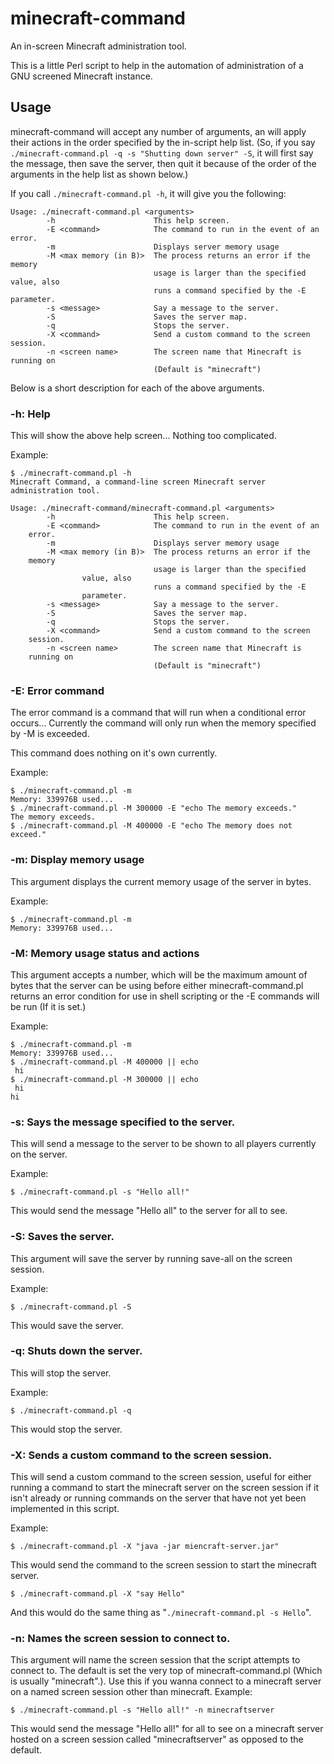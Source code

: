 minecraft-command
=================

An in-screen Minecraft administration tool.


This is a little Perl script to help in the automation of
administration of a GNU screened Minecraft instance.


Usage
-----

minecraft-command will accept any number of arguments, an will apply
their actions in the order specified by the in-script help list. (So,
if you say `./minecraft-command.pl -q -s "Shutting down server" -S`,
it will first say the message, then save the server, then quit it
because of the order of the arguments in the help list as shown below.)

If you call `./minecraft-command.pl -h`, it will give you the
following:


```
Usage: ./minecraft-command.pl <arguments>
        -h                      This help screen.
        -E <command>            The command to run in the event of an error.
        -m                      Displays server memory usage
        -M <max memory (in B)>  The process returns an error if the memory
                                usage is larger than the specified value, also
                                runs a command specified by the -E parameter.
        -s <message>            Say a message to the server.
        -S                      Saves the server map.
        -q                      Stops the server.
        -X <command>            Send a custom command to the screen session.
        -n <screen name>        The screen name that Minecraft is running on
                                (Default is "minecraft")
```

Below is a short description for each of the above arguments.

### -h: Help
This will show the above help screen... Nothing too complicated.

Example:
```
$ ./minecraft-command.pl -h
Minecraft Command, a command-line screen Minecraft server
administration tool.

Usage: ./minecraft-command/minecraft-command.pl <arguments>
        -h                      This help screen.
        -E <command>            The command to run in the event of an
	error.
        -m                      Displays server memory usage
        -M <max memory (in B)>  The process returns an error if the
	memory
                                usage is larger than the specified
				value, also
                                runs a command specified by the -E
				parameter.
        -s <message>            Say a message to the server.
        -S                      Saves the server map.
        -q                      Stops the server.
        -X <command>            Send a custom command to the screen
	session.
        -n <screen name>        The screen name that Minecraft is
	running on
                                (Default is "minecraft")
```

### -E: Error command
The error command is a command that will run when a conditional error
occurs... Currently the command will only run when the memory
specified by -M is exceeded.

This command does nothing on it's own currently.

Example:
```
$ ./minecraft-command.pl -m
Memory: 339976B used...
$ ./minecraft-command.pl -M 300000 -E "echo The memory exceeds."
The memory exceeds.
$ ./minecraft-command.pl -M 400000 -E "echo The memory does not exceed."
```

### -m: Display memory usage
This argument displays the current memory usage of the server in bytes.

Example:
```
$ ./minecraft-command.pl -m
Memory: 339976B used...
```

### -M: Memory usage status and actions
This argument accepts a number, which will be the maximum amount of
bytes that the server can be using before either minecraft-command.pl
returns an error condition for use in shell scripting or the -E
commands will be run (If it is set.)

Example:
```
$ ./minecraft-command.pl -m
Memory: 339976B used...
$ ./minecraft-command.pl -M 400000 || echo
 hi
$ ./minecraft-command.pl -M 300000 || echo
 hi
hi
```

### -s: Says the message specified to the server.
This will send a message to the server to be shown to all players
currently on the server.

Example:
```
$ ./minecraft-command.pl -s "Hello all!"
```
This would send the message "Hello all" to the server for all to see.

### -S: Saves the server.
This argument will save the server by running save-all on the screen
session.

Example:
```
$ ./minecraft-command.pl -S
```
This would save the server.

### -q: Shuts down the server.
This will stop the server.

Example:
```
$ ./minecraft-command.pl -q
```
This would stop the server.

### -X: Sends a custom command to the screen session.
This will send a custom command to the screen session, useful for
either running a command to start the minecraft server on the screen
session if it isn't already or running commands on the server that
have not yet been implemented in this script.

Example:
```
$ ./minecraft-command.pl -X "java -jar miencraft-server.jar"
```
This would send the command to the screen session to start the
minecraft server.

```
$ ./minecraft-command.pl -X "say Hello"
```
And this would do the same thing as "`./minecraft-command.pl -s Hello`".

### -n: Names the screen session to connect to.
This argument will name the screen session that the script attempts to
connect to. The default is set the very top of minecraft-command.pl
(Which is usually "minecraft".). Use this if you wanna connect to a
minecraft server on a named screen session other than minecraft.
Example:
```
$ ./minecraft-command.pl -s "Hello all!" -n minecraftserver
```
This would send the message "Hello all!" for all to see on a minecraft
server hosted on a screen session called "minecraftserver" as opposed
to the default.